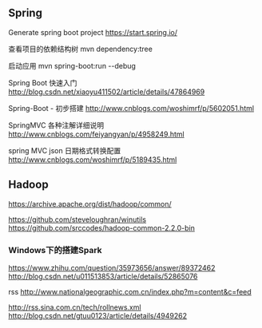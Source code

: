 
## Spring
Generate spring boot project
https://start.spring.io/

查看项目的依赖结构树
mvn dependency:tree

启动应用
mvn spring-boot:run --debug

Spring Boot 快速入门
http://blog.csdn.net/xiaoyu411502/article/details/47864969

Spring-Boot - 初步搭建
http://www.cnblogs.com/woshimrf/p/5602051.html

SpringMVC 各种注解详细说明
http://www.cnblogs.com/feiyangyan/p/4958249.html

spring MVC json 日期格式转换配置
http://www.cnblogs.com/woshimrf/p/5189435.html


## Hadoop
https://archive.apache.org/dist/hadoop/common/

https://github.com/steveloughran/winutils<br>
https://github.com/srccodes/hadoop-common-2.2.0-bin

### Windows下的搭建Spark
https://www.zhihu.com/question/35973656/answer/89372462<br>
http://blog.csdn.net/u011513853/article/details/52865076


rss
http://www.nationalgeographic.com.cn/index.php?m=content&c=feed

http://rss.sina.com.cn/tech/rollnews.xml<br>
http://blog.csdn.net/gtuu0123/article/details/4949262

